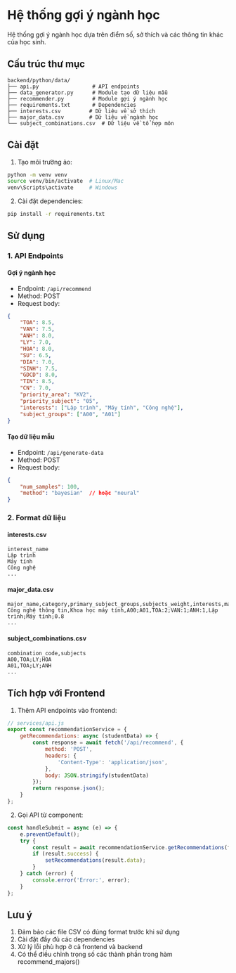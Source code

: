 # Hệ thống gợi ý ngành học

Hệ thống gợi ý ngành học dựa trên điểm số, sở thích và các thông tin khác của học sinh.

## Cấu trúc thư mục

```
backend/python/data/
├── api.py                 # API endpoints
├── data_generator.py      # Module tạo dữ liệu mẫu
├── recommender.py         # Module gợi ý ngành học
├── requirements.txt       # Dependencies
├── interests.csv         # Dữ liệu về sở thích
├── major_data.csv        # Dữ liệu về ngành học
└── subject_combinations.csv  # Dữ liệu về tổ hợp môn
```

## Cài đặt

1. Tạo môi trường ảo:
```bash
python -m venv venv
source venv/bin/activate  # Linux/Mac
venv\Scripts\activate     # Windows
```

2. Cài đặt dependencies:
```bash
pip install -r requirements.txt
```

## Sử dụng

### 1. API Endpoints

#### Gợi ý ngành học
- Endpoint: `/api/recommend`
- Method: POST
- Request body:
```json
{
    "TOA": 8.5,
    "VAN": 7.5,
    "ANH": 8.0,
    "LY": 7.0,
    "HOA": 8.0,
    "SU": 6.5,
    "DIA": 7.0,
    "SINH": 7.5,
    "GDCD": 8.0,
    "TIN": 8.5,
    "CN": 7.0,
    "priority_area": "KV2",
    "priority_subject": "05",
    "interests": ["Lập trình", "Máy tính", "Công nghệ"],
    "subject_groups": ["A00", "A01"]
}
```

#### Tạo dữ liệu mẫu
- Endpoint: `/api/generate-data`
- Method: POST
- Request body:
```json
{
    "num_samples": 100,
    "method": "bayesian"  // hoặc "neural"
}
```

### 2. Format dữ liệu

#### interests.csv
```csv
interest_name
Lập trình
Máy tính
Công nghệ
...
```

#### major_data.csv
```csv
major_name,category,primary_subject_groups,subjects_weight,interests,market_trend
Công nghệ thông tin,Khoa học máy tính,A00;A01,TOA:2;VAN:1;ANH:1,Lập trình;Máy tính;0.8
...
```

#### subject_combinations.csv
```csv
combination_code,subjects
A00,TOA;LY;HOA
A01,TOA;LY;ANH
...
```

## Tích hợp với Frontend

1. Thêm API endpoints vào frontend:
```javascript
// services/api.js
export const recommendationService = {
    getRecommendations: async (studentData) => {
        const response = await fetch('/api/recommend', {
            method: 'POST',
            headers: {
                'Content-Type': 'application/json',
            },
            body: JSON.stringify(studentData)
        });
        return response.json();
    }
};
```

2. Gọi API từ component:
```javascript
const handleSubmit = async (e) => {
    e.preventDefault();
    try {
        const result = await recommendationService.getRecommendations(formData);
        if (result.success) {
            setRecommendations(result.data);
        }
    } catch (error) {
        console.error('Error:', error);
    }
};
```

## Lưu ý

1. Đảm bảo các file CSV có đúng format trước khi sử dụng
2. Cài đặt đầy đủ các dependencies
3. Xử lý lỗi phù hợp ở cả frontend và backend
4. Có thể điều chỉnh trọng số các thành phần trong hàm recommend_majors() 